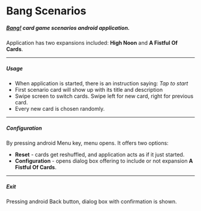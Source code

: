 # Bang Scenarios
##### [Bang!](https://en.wikipedia.org/wiki/Bang!) card game scenarios android application.

Application has two expansions included: **High Noon** and **A Fistful Of Cards**. 

---

##### Usage
- When application is started, there is an instruction saying: *Tap to start*
- First scenario card will show up with its title and description
- Swipe screen to switch cards. Swipe left for new card, right for previous card.
- Every new card is chosen randomly.

---

##### Configuration
By pressing android Menu key, menu opens. It offers two options:
- **Reset** - cards get reshuffled, and application acts as if it just started.
- **Configuration** - opens dialog box offering to include or not expansion **A Fistful Of Cards**.

---

##### Exit
Pressing android Back button, dialog box with confirmation is shown.
